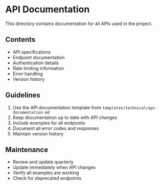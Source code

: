 # API Documentation

This directory contains documentation for all APIs used in the project.

## Contents
- API specifications
- Endpoint documentation
- Authentication details
- Rate limiting information
- Error handling
- Version history

## Guidelines
1. Use the API documentation template from `templates/technical/api-documentation.md`
2. Keep documentation up to date with API changes
3. Include examples for all endpoints
4. Document all error codes and responses
5. Maintain version history

## Maintenance
- Review and update quarterly
- Update immediately when API changes
- Verify all examples are working
- Check for deprecated endpoints 